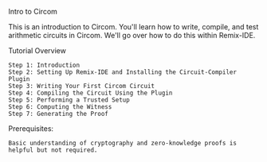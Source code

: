 Intro to Circom

This is an introduction to Circom. You'll learn how to write, compile, and test arithmetic circuits in Circom. We'll go over how to do this within Remix-IDE.

Tutorial Overview

```
Step 1: Introduction
Step 2: Setting Up Remix-IDE and Installing the Circuit-Compiler Plugin
Step 3: Writing Your First Circom Circuit
Step 4: Compiling the Circuit Using the Plugin
Step 5: Performing a Trusted Setup
Step 6: Computing the Witness
Step 7: Generating the Proof
```

Prerequisites:

```
Basic understanding of cryptography and zero-knowledge proofs is helpful but not required.
```